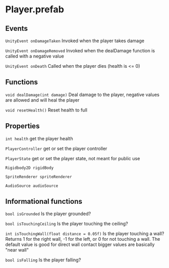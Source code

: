 # Player.prefab

## Events
`UnityEvent onDamageTaken`
Invoked when the player takes damage

`UnityEvent onDamageRemoved`
Invoked when the dealDamage function is called with a negative value

`UnityEvent onDeath`
Called when the player dies (health is <= 0)

## Functions
`void dealDamage(int damage)`
Deal damage to the player, negative values are allowed and will heal the player


`void resetHealth()`
Reset health to full

## Properties
`int health` get the player health

`PlayerController` get or set the player controller

`PlayerState` get or set the player state, not meant for public use

`Rigidbody2D rigidBody`

`SpriteRenderer spriteRenderer`

`AudioSource audioSource`

## Informational functions
`bool isGrounded`
Is the player grounded?

`bool isTouchingCeiling`
Is the player touching the ceiling?


`int isTouchingWall(float distance = 0.05f)`
Is the player touching a wall?
Returns 1 for the right wall, -1 for the left, or 0 for not touching a wall. The default value is good for direct wall contact bigger values are basically "near wall"

`bool isFalling` 
Is the player falling?
